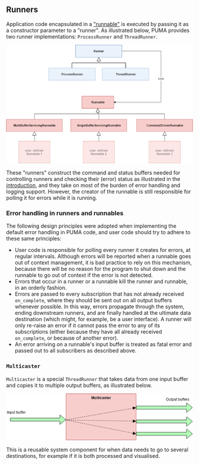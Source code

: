 ## Runners

Application code encapsulated in a ["runnable"][runnable] is executed by passing it as a constructor parameter to a "runner".
As illustrated below, PUMA provides two runner implementations: `ProcessRunner` and `ThreadRunner`.

![Relation of runners to runnables][runners-runnables]

[runners-runnables]: ../../resources/runners-and-runnables.png

These "runners" construct the command and status buffers needed for controlling runners and checking their (error) status as illustrated in the [introduction][puma], and they take on most of the burden of error handling and logging support.
However, the creator of the runnable is still responsible for polling it for errors while it is running.

[runnable]: ../runnable
[puma]: ../

### Error handling in runners and runnables 

The following design principles were adopted when implementing the default error handling in PUMA code, and user code should try to adhere to these same principles:

* User code is responsible for polling every runner it creates for errors, at regular intervals.
Although errors will be reported when a runnable goes out of context management, it is bad practice to rely on this mechanism, because there will be no reason for the program to shut down and the runnable to go out of context if the error is not detected.
* Errors that occur in a runner or a runnable kill the runner and runnable, in an orderly fashion.
* Errors are passed to every subscription that has not already received `on_complete`, where they should be sent out on all output buffers whenever possible.
In this way, errors propagate through the system, ending downstream runners, and are finally handled at the ultimate data destination (which might, for example, be a user interface).
A runner will only re-raise an error if it cannot pass the error to any of its subscriptions (either because they have all already received `on_complete`, or because of another error).
* An error arriving on a runnable's input buffer is treated as fatal error and passed out to all subscribers as described above.

### `Multicaster`

`Multicaster` is a special `ThreadRunner` that takes data from one input buffer and copies it to multiple output buffers, as illustrated below.

![`Multicaster` for copying data to multiple output buffers][multicaster]

[multicaster]: ../../resources/multicaster.png

This is a reusable system component for when data needs to go to several destinations, for example if it is both processed and visualised.
